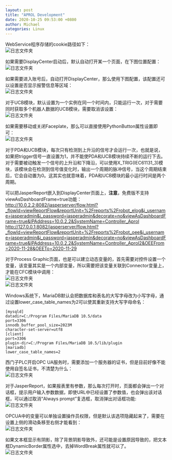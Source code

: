 ```yaml
---
layout: post
title: "APROL Development"
date: 2020-10-25 09:53:00 +0800
author: Michael
categories: Linux
---
```


WebService程序存储的cookie路径如下：  
![日志文件夹](/assets/aprol/cookie.png)

如果需要DisplayCenter启动后，默认自动打开某一个页面，在下图位置配置：  
![日志文件夹](/assets/aprol/DisplayCenterStartPage.png)

如果需要进入账号后，自动打开DisplayCenter，那么使用下图配置，该配置还可以设置是否显示报警信息等区域：  
![日志文件夹](/assets/aprol/DisplayCenterAutoStart.png)

对于UCB模块，默认设置为一个实例在同一个时间内，只能运行一次，对于需要同时获取多个机器人数据的UCB模块，需要取消该设置：  
![日志文件夹](/assets/aprol/DeactivateGolbalLocking.png)

如果需要移动或关闭Faceplate，那么可以直接使用PythonButton属性设置即可：  
![日志文件夹](/assets/aprol/CloseFaceplate.png)

对于PDA和UCB模块，每次只有检测到上升沿的信号才会运行一次，也就是说，如果把trigger信号一直设置为1，并不能使PDA和UCB模块持续不断的运行下去。对于需要被动触发一个信号的上升沿和下降沿，可以使用X_TRIG(IEC61131_3)模块，该模块会在检测到信号值变化时，输出一个周期的脉冲信号，当这个周期结束后，它会自动置为0。这其实也就意味着，PDA和UCB模块的最小运行时间是两个周期。

可以把JasperReport嵌入到DisplayCenter页面上，**注意**，免费版不支持viewAsDashboardFrame=true功能：  
http://10.0.2.2:8082/jasperserver/flow.html?_flowId=viewReportFlow&reportUnit=%2Freports%2Frobot_elog&j_username=jasperadmin&j_password=jasperadmin&decorate=no&viewAsDashboardFrame=true&IPAddress=10.0.2.2&SystemName=Controller_Aprol  
http://127.0.0.1:8082/jasperserver/flow.html?_flowId=viewReportFlow&reportUnit=%2Freports%2Frobot_oee&j_username=jasperadmin&j_password=jasperadmin&decorate=no&viewAsDashboardFrame=true&IPAddress=10.0.2.2&SystemName=Controller_Aprol2&OEEFrom=2020-11-28&OEETo=2020-11-29

对于Process Graphic页面，也是可以建立动态变量的，首先需要对控件设置一个变量，该变量其实是一个内部变量，所以需要把该变量关联到Connector变量上，才能在CFC模块中调用：  
![日志文件夹](/assets/aprol/PulsControl.png)  
![日志文件夹](/assets/aprol/PGIOMapping.png)

Windows系统下，MariaDB默认会把数据库和表名的大写字母改为小写字母，通过设置lower_case_table_names为2可以使其重新支持大写字母命名：

	[mysqld]
	datadir=C:/Program Files/MariaDB 10.5/data
	port=3306
	innodb_buffer_pool_size=2023M
	character-set-server=utf8
	[client]
	port=3306
	plugin-dir=C:/Program Files/MariaDB 10.5/lib/plugin
	[mariadb]
	lower_case_table_names=2

西门子PLC开启OPC UA服务时，需要添加一个服务器的证书，但是目前好像不能使用自签名证书，不清楚为什么：  
![日志文件夹](/assets/aprol/SiemensPLCOPCUACertificate.png)  

对于JasperReport，如果报表里有参数，那么每次打开时，页面都会弹出一个对话框，提示用户输入参数数据，即使URL中已经设置了参数值，也会弹出该对话框，可以通过取消“Always prompt”复选框，取消弹出对话框功能:  
![日志文件夹](/assets/aprol/JSInputControlsPrompt.png)  

OPCUA中的变量可以单独设置操作员权限，但是默认该选项隐藏起来了，需要在设置上侧的滑动条移至右侧才能看到：  
![日志文件夹](/assets/aprol/OPCUAOperatorRight.png)

如果文本框显示有阴影，除了背景阴影导致外，还可能是设置原因导致的，把文本框DynamicBorder属性选中，去掉WordBreak属性就可以了。  
![日志文件夹](/assets/aprol/DynamicBorder.png)